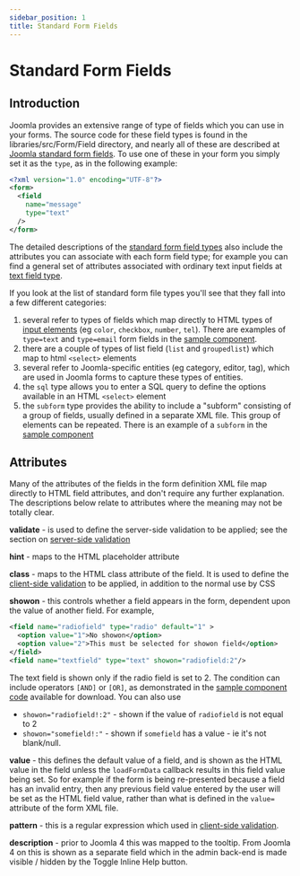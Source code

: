 ```yaml
---
sidebar_position: 1
title: Standard Form Fields
---
```

# Standard Form Fields
## Introduction
Joomla provides an extensive range of type of fields which you can use in your forms. The source code for these field types is found in the libraries/src/Form/Field directory, and nearly all of these are described at [Joomla standard form fields](https://docs.joomla.org/Standard_form_field_types).
To use one of these in your form you simply set it as the `type`, as in the following example:
```xml
<?xml version="1.0" encoding="UTF-8"?>
<form>
  <field
    name="message"
    type="text"
  />
</form>
```
The detailed descriptions of the [standard form field types](https://docs.joomla.org/Standard_form_field_types) also include the attributes you can associate with each form field type; for example you can find a general set of attributes associated with ordinary text input fields at [text field type](https://docs.joomla.org/Text_form_field_type).

If you look at the list of standard form file types you'll see that they fall into a few different categories:

1. several refer to types of fields which map directly to HTML types of [input elements](https://developer.mozilla.org/en-US/docs/Web/HTML/Element/input) (eg `color`, `checkbox`, `number`, `tel`). There are examples of `type=text` and `type=email` form fields in the [sample component](../_assets/com_sample_form_field.zip).
2. there are a couple of types of list field (`list` and `groupedlist`) which map to html `<select>` elements
3. several refer to Joomla-specific entities (eg category, editor, tag), which are used in Joomla forms to capture these types of entities.
4. the `sql` type allows you to enter a SQL query to define the options available in an HTML `<select>` element
5. the `subform` type provides the ability to include a "subform" consisting of a group of fields, usually defined in a separate XML file. This group of elements can be repeated. There is an example of a `subform` in the [sample component](../_assets/com_sample_form_field.zip)

## Attributes
Many of the attributes of the fields in the form definition XML file map directly to HTML field attributes, and don't require any further explanation. The descriptions below relate to attributes where the meaning may not be totally clear.

**validate** - is used to define the server-side validation to be applied; see the section on [server-side validation](../../forms/server-side-validation.md)

**hint** - maps to the HTML placeholder attribute

**class** - maps to the HTML class attribute of the field. It is used to define the [client-side validation](../../forms/client-side-validation.md) to be applied, in addition to the normal use by CSS

**showon** - this controls whether a field appears in the form, dependent upon the value of another field. For example,
```xml
<field name="radiofield" type="radio" default="1" >
  <option value="1">No showon</option>
  <option value="2">This must be selected for showon field</option>
</field>
<field name="textfield" type="text" showon="radiofield:2"/>
```
The text field is shown only if the radio field is set to 2. The condition can include operators `[AND]` or `[OR]`, as demonstrated in the [sample component code](../_assets/com_sample_form_field.zip) available for download. You can also use
- `showon="radiofield!:2"` - shown if the value of `radiofield` is not equal to 2
- `showon="somefield!:"` - shown if `somefield` has a value - ie it's not blank/null.

**value** - this defines the default value of a field, and is shown as the HTML value in the field unless the `loadFormData` callback results in this field value being set. So for example if the form is being re-presented because a field has an invalid entry, then any previous field value entered by the user will be set as the HTML field value, rather than what is defined in the `value=` attribute of the form XML file.

**pattern** - this is a regular expression which used in [client-side validation](../../forms/client-side-validation.md).

**description** - prior to Joomla 4 this was mapped to the tooltip. From Joomla 4 on this is shown as a separate field which in the admin back-end is made visible / hidden by the Toggle Inline Help button. 